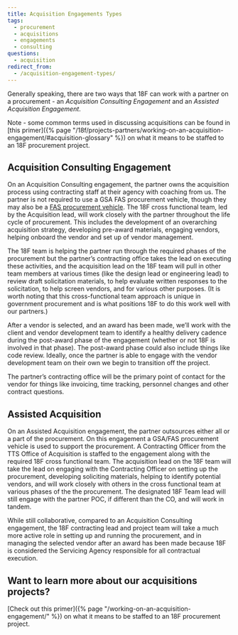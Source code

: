 ```yaml
---
title: Acquisition Engagements Types
tags:
  - procurement
  - acquisitions
  - engagements
  - consulting
questions:
  - acquisition
redirect_from:
  - /acquisition-engagement-types/
---
```


Generally speaking, there are two ways that 18F can work with a partner on a
procurement - an _Acquisition Consulting Engagement_ and an _Assisted
Acquisition Engagement_.

Note - some common terms used in discussing acquisitions can be found in [this
primer]({% page "/18f/projects-partners/working-on-an-acquisition-engagement/#acquisition-glossary" %})
on what it means to be staffed to an 18F procurement project.

## Acquisition Consulting Engagement

On an Acquisition Consulting engagement, the partner owns the acquisition
process using contracting staff at their agency with coaching from us. The
partner is not required to use a GSA FAS procurement vehicle, though they may
also be a
[FAS procurement vehicle](https://www.gsa.gov/about-us/organization/federal-acquisition-service).
The 18F cross functional team, led by the Acquisition lead, will work closely
with the partner throughout the life cycle of procurement. This includes the
development of an overarching acquisition strategy, developing pre-award
materials, engaging vendors, helping onboard the vendor and set up of vendor
management.

The 18F team is helping the partner run through the required phases of the
procurement but the partner’s contracting office takes the lead on executing
these activities, and the acquisition lead on the 18F team will pull in other
team members at various times (like the design lead or engineering lead) to
review draft solicitation materials, to help evaluate written responses to the
solicitation, to help screen vendors, and for various other purposes. (It is
worth noting that this cross-functional team approach is unique in government
procurement and is what positions 18F to do this work well with our partners.)

After a vendor is selected, and an award has been made, we’ll work with the
client and vendor development team to identify a healthy delivery cadence during
the post-award phase of the engagement (whether or not 18F is involved in that
phase). The post-award phase could also include things like code review.
Ideally, once the partner is able to engage with the vendor development team on
their own we begin to transition off the project.

The partner’s contracting office will be the primary point of contact for the
vendor for things like invoicing, time tracking, personnel changes and other
contract questions.

## Assisted Acquisition

On an Assisted Acquisition engagement, the partner outsources either all or a
part of the procurement. On this engagement a GSA/FAS procurement vehicle is
used to support the procurement. A Contracting Officer from the TTS Office of
Acquisition is staffed to the engagement along with the required 18F cross
functional team. The acquisition lead on the 18F team will take the lead on
engaging with the Contracting Officer on setting up the procurement, developing
soliciting materials, helping to identify potential vendors, and will work
closely with others in the cross functional team at various phases of the the
procurement. The designated 18F Team lead will still engage with the partner
POC, if different than the CO, and will work in tandem.

While still collaborative, compared to an Acquisition Consulting engagement, the
18F contracting lead and project team will take a much more active role in
setting up and running the procurement, and in managing the selected vendor
after an award has been made because 18F is considered the Servicing Agency
responsible for all contractual execution.

## Want to learn more about our acquisitions projects?

[Check out this primer]({% page "/working-on-an-acquisition-engagement/" %}) on
what it means to be staffed to an 18F procurement project.
